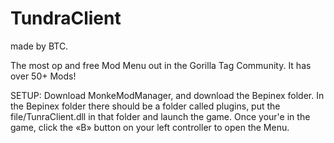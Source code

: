 # TundraClient 
made by BTC.

The most op and free Mod Menu out in the Gorilla Tag Community.
It has over 50+ Mods!

SETUP:
Download MonkeModManager, and download the Bepinex folder.
In the Bepinex folder there should be a folder called plugins, put the file/TunraClient.dll in that folder and launch the game.
Once your'e in the game, click the «B» button on your left controller to open the Menu.